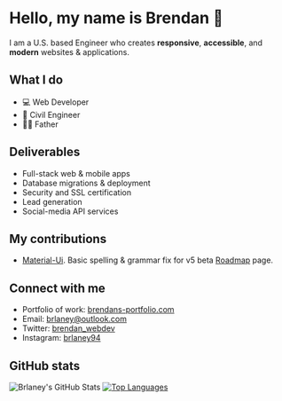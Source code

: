 # Hello, my name is Brendan 👋

I am a U.S. based Engineer who creates **responsive**, **accessible**, and **modern** websites & applications. 

## What I do

* 💻 Web Developer
* 🔧 Civil Engineer 
* 👨‍👦 Father

## Deliverables

* Full-stack web & mobile apps
* Database migrations & deployment
* Security and SSL certification
* Lead generation
* Social-media API services

## My contributions

* [Material-Ui](https://github.com/mui-org/material-ui). Basic spelling & grammar fix for v5 beta [Roadmap](https://next.material-ui.com/discover-more/roadmap/) page. 

## Connect with me

* Portfolio of work: [brendans-portfolio.com](https://brendans-portfolio.com)
* Email: <brlaney@outlook.com>
* Twitter: [brendan_webdev](https://twitter.com/Brendan_webdev)
* Instagram: [brlaney94](https://www.instagram.com/brlaney94/)

## GitHub stats

![Brlaney's GitHub Stats](https://github-readme-stats.vercel.app/api/?username=brlaney&private_count=true&theme=tokyonight&show_icons=true)
[![Top Languages](https://github-readme-stats.vercel.app/api/top-langs/?username=brlaney&theme=tokyonight&layout=compact)]()
